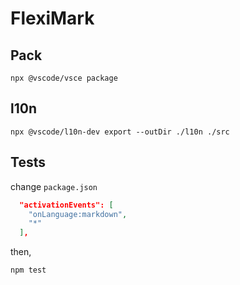 # FlexiMark

## Pack

```
npx @vscode/vsce package
```

## l10n

```
npx @vscode/l10n-dev export --outDir ./l10n ./src
```

## Tests

change `package.json` 

```json
  "activationEvents": [
    "onLanguage:markdown",
    "*"
  ],
```

then,

```
npm test
```
